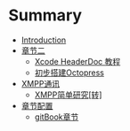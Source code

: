 # Summary

* [Introduction](README.md)
* [章节二](README.md)
   * [Xcode HeaderDoc 教程](_posts/2014-08-28-xcode-headerdoc-jiao-cheng.markdown)
   * [初步搭建Octopress](_posts/2014-06-09-chu-bu-da-jian-octopress.markdown)
* [XMPP通讯](chapter/README.md)
   * [XMPP简单研究[转]](/users/admin/MyBlog/source/_posts/2015-01-06-xmppjian-dan-yan-jiu-zhuan.markdown)
* [章节配置]()
   * [gitBook章节](SUMMARY.md)

